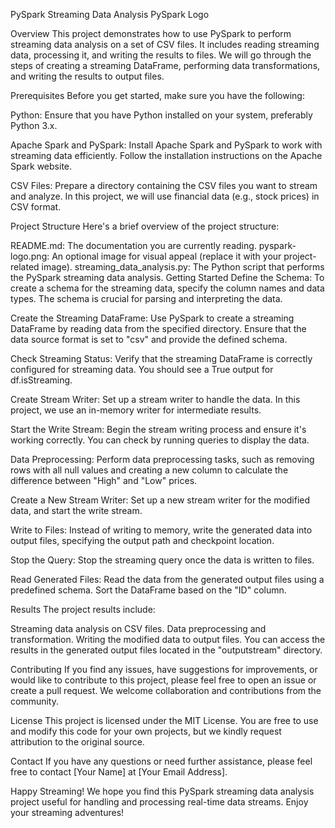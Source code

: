 PySpark Streaming Data Analysis
PySpark Logo

Overview
This project demonstrates how to use PySpark to perform streaming data analysis on a set of CSV files. It includes reading streaming data, processing it, and writing the results to files. We will go through the steps of creating a streaming DataFrame, performing data transformations, and writing the results to output files.

Prerequisites
Before you get started, make sure you have the following:

Python: Ensure that you have Python installed on your system, preferably Python 3.x.

Apache Spark and PySpark: Install Apache Spark and PySpark to work with streaming data efficiently. Follow the installation instructions on the Apache Spark website.

CSV Files: Prepare a directory containing the CSV files you want to stream and analyze. In this project, we will use financial data (e.g., stock prices) in CSV format.

Project Structure
Here's a brief overview of the project structure:

README.md: The documentation you are currently reading.
pyspark-logo.png: An optional image for visual appeal (replace it with your project-related image).
streaming_data_analysis.py: The Python script that performs the PySpark streaming data analysis.
Getting Started
Define the Schema: To create a schema for the streaming data, specify the column names and data types. The schema is crucial for parsing and interpreting the data.

Create the Streaming DataFrame: Use PySpark to create a streaming DataFrame by reading data from the specified directory. Ensure that the data source format is set to "csv" and provide the defined schema.

Check Streaming Status: Verify that the streaming DataFrame is correctly configured for streaming data. You should see a True output for df.isStreaming.

Create Stream Writer: Set up a stream writer to handle the data. In this project, we use an in-memory writer for intermediate results.

Start the Write Stream: Begin the stream writing process and ensure it's working correctly. You can check by running queries to display the data.

Data Preprocessing: Perform data preprocessing tasks, such as removing rows with all null values and creating a new column to calculate the difference between "High" and "Low" prices.

Create a New Stream Writer: Set up a new stream writer for the modified data, and start the write stream.

Write to Files: Instead of writing to memory, write the generated data into output files, specifying the output path and checkpoint location.

Stop the Query: Stop the streaming query once the data is written to files.

Read Generated Files: Read the data from the generated output files using a predefined schema. Sort the DataFrame based on the "ID" column.

Results
The project results include:

Streaming data analysis on CSV files.
Data preprocessing and transformation.
Writing the modified data to output files.
You can access the results in the generated output files located in the "outputstream" directory.

Contributing
If you find any issues, have suggestions for improvements, or would like to contribute to this project, please feel free to open an issue or create a pull request. We welcome collaboration and contributions from the community.

License
This project is licensed under the MIT License. You are free to use and modify this code for your own projects, but we kindly request attribution to the original source.

Contact
If you have any questions or need further assistance, please feel free to contact [Your Name] at [Your Email Address].

Happy Streaming!
We hope you find this PySpark streaming data analysis project useful for handling and processing real-time data streams. Enjoy your streaming adventures!

